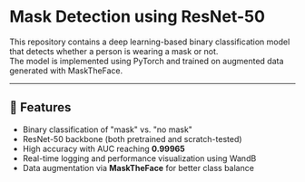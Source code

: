 # Mask Detection using ResNet-50

This repository contains a deep learning-based binary classification model that detects whether a person is wearing a mask or not.  
The model is implemented using PyTorch and trained on augmented data generated with MaskTheFace.

---

## 📌 Features

- Binary classification of "mask" vs. "no mask"
- ResNet-50 backbone (both pretrained and scratch-tested)
- High accuracy with AUC reaching **0.99965**
- Real-time logging and performance visualization using WandB
- Data augmentation via **MaskTheFace** for better class balance

